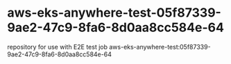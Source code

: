 # aws-eks-anywhere-test-05f87339-9ae2-47c9-8fa6-8d0aa8cc584e-64
repository for use with E2E test job aws-eks-anywhere-test:05f87339-9ae2-47c9-8fa6-8d0aa8cc584e-64
